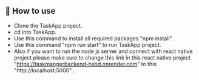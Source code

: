 ## 🚀 How to use
- Clone the TaskApp project.
- cd into TaskApp.
- Use this command to install all required packages "npm install". 
- Use this command "npm run start" to run TaskApp project.
- Also if you want to run the node js server and connect with react native project please make sure to change this link in this react native project "https://taskmangerbackend-hsbd.onrender.com" to this "http://localhost:5000" .

